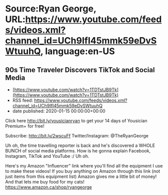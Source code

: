 # Source:Ryan George, URL:https://www.youtube.com/feeds/videos.xml?channel_id=UCh9IfI45mmk59eDvSWtuuhQ, language:en-US

## 90s Time Traveler Discovers TikTok and Social Media
 - [https://www.youtube.com/watch?v=1TDTstJB9Tk](https://www.youtube.com/watch?v=1TDTstJB9Tk)
 - RSS feed: https://www.youtube.com/feeds/videos.xml?channel_id=UCh9IfI45mmk59eDvSWtuuhQ
 - date published: 2020-01-15 00:00:00+00:00

Click here http://bit.ly/yousicianryan to get your 14 days of Yousician Premium+ for free!

Subscribe: http://bit.ly/2wscuFf
Twitter/Instagram: @TheRyanGeorge

Uh oh, the time travelling reporter is back and he's discovered a WHOLE BUNCH of social media platforms. How is he gonna explain Facebook, Instagram, TikTok and YouTube :/ Uh oh.

 Here's my Amazon "Influencer" link where you'll find all the equipment I use to make these videos! If you buy anything on Amazon through this link (not just items from this equipment list) Amazon gives me a little bit of money! And that lets me buy food for my cats!
https://www.amazon.ca/shop/ryangeorge

